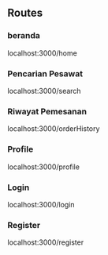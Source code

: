 ## Routes 

### beranda
localhost:3000/home

### Pencarian Pesawat
localhost:3000/search

### Riwayat Pemesanan
localhost:3000/orderHistory

### Profile
localhost:3000/profile

### Login
localhost:3000/login

### Register
localhost:3000/register
